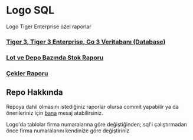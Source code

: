 # Logo SQL
Logo Tiger Enterprise özel raporlar

### [Tiger 3, Tiger 3 Enterprise, Go 3 Veritabanı (Database)](https://github.com/ugurozpinar/logosql/blob/master/tablo_aciklamalari.md)
### [Lot ve Depo Bazında Stok Raporu](https://github.com/ugurozpinar/logosql/blob/master/lot_depo_rapor.sql "Logo Tiger Enterprise özel rapor - Lot ve Depo Bazında Stok")
### [Çekler Raporu](https://github.com/ugurozpinar/logosql/blob/master/cekler.sql)


## Repo Hakkında
Repoya dahil olmasını istediğiniz raporlar olursa commit yapabilir ya da önerileriniz için [bana](https://facebook.com/ugurozpinar) mesaj atabilirsiniz.

Logo'da tablolar firma numaralarına göre değiştiğinden; sql'i çalıştırmadan önce firma numaralarını kendinize göre değiştiriniz


